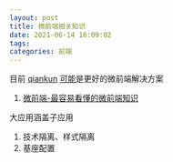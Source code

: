 ```yaml
---
layout: post
title: 微前端相关知识
date: 2021-06-14 16:09:02
tags:
categories: 前端
---
```


目前 [qiankun](https://qiankun.umijs.org/zh) [可能](https://zhuanlan.zhihu.com/p/78362028)是更好的微前端解决方案

1. [微前端-最容易看懂的微前端知识](https://juejin.cn/post/6844904162509979662)

大应用涵盖子应用

<!-- more -->

1. 技术隔离、样式隔离
1. 基座配置